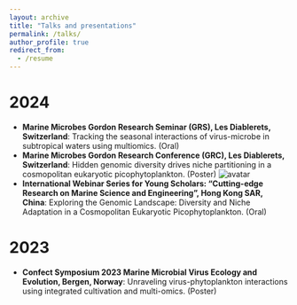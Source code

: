 ```yaml
---
layout: archive
title: "Talks and presentations"
permalink: /talks/
author_profile: true
redirect_from:
  - /resume
---
```


2024
======
* **Marine Microbes Gordon Research Seminar (GRS), Les Diablerets, Switzerland**: Tracking the seasonal interactions of virus-microbe in subtropical waters using multiomics. (Oral)
* **Marine Microbes Gordon Research Conference (GRC), Les Diablerets, Switzerland**: Hidden genomic diversity drives niche partitioning in a cosmopolitan eukaryotic picophytoplankton. (Poster)
 ![avatar](https://github.com/Yangbing-Ocean/yangbing/blob/master/images/GRC.jpg)
* **International Webinar Series for Young Scholars: “Cutting-edge Research on Marine Science and Engineering”, Hong Kong SAR, China**: Exploring the Genomic Landscape: Diversity and Niche Adaptation in a Cosmopolitan Eukaryotic Picophytoplankton. (Oral)

2023
======
* **Confect Symposium 2023 Marine Microbial Virus Ecology and Evolution, Bergen, Norway**: Unraveling virus-phytoplankton interactions using integrated cultivation and multi-omics. (Poster)


  
